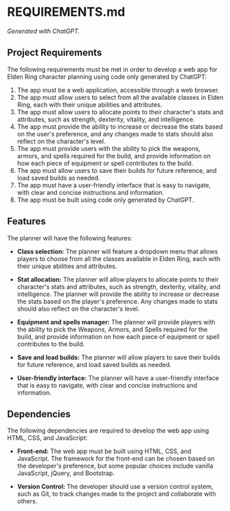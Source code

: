 # REQUIREMENTS.md

*Generated with ChatGPT.*

## Project Requirements

The following requirements must be met in order to develop a web app for Elden Ring character planning using code only
generated by ChatGPT:

1. The app must be a web application, accessible through a web browser.
2. The app must allow users to select from all the available classes in Elden Ring, each with their unique abilities and
   attributes.
3. The app must allow users to allocate points to their character's stats and attributes, such as strength, dexterity,
   vitality, and intelligence.
4. The app must provide the ability to increase or decrease the stats based on the user's preference, and any changes
   made to stats should also reflect on the character's level.
5. The app must provide users with the ability to pick the weapons, armors, and spells required for the build, and
   provide information on how each piece of equipment or spell contributes to the build.
6. The app must allow users to save their builds for future reference, and load saved builds as needed.
7. The app must have a user-friendly interface that is easy to navigate, with clear and concise instructions and
   information.
8. The app must be built using code only generated by ChatGPT.

## Features

The planner will have the following features:

- **Class selection:** The planner will feature a dropdown menu that allows players to choose from all the classes
  available in Elden Ring, each with their unique abilities and attributes.

- **Stat allocation:** The planner will allow players to allocate points to their character's stats and attributes, such
  as strength, dexterity, vitality, and intelligence. The planner will provide the ability to increase or decrease the
  stats based on the player's preference. Any changes made to stats should also reflect on the character's level.

- **Equipment and spells manager:** The planner will provide players with the ability to pick the Weapons, Armors, and
  Spells required for the build, and provide information on how each piece of equipment or spell contributes to the
  build.

- **Save and load builds:** The planner will allow players to save their builds for future reference, and load saved
  builds as needed.

- **User-friendly interface:** The planner will have a user-friendly interface that is easy to navigate, with clear and
  concise instructions and information.

## Dependencies

The following dependencies are required to develop the web app using HTML, CSS, and JavaScript:

- **Front-end:** The web app must be built using HTML, CSS, and JavaScript. The framework for the front-end can be
  chosen based on the developer's preference, but some popular choices include vanilla JavaScript, jQuery, and
  Bootstrap.

- **Version Control:** The developer should use a version control system, such as Git, to track changes made to the
  project and collaborate with others.